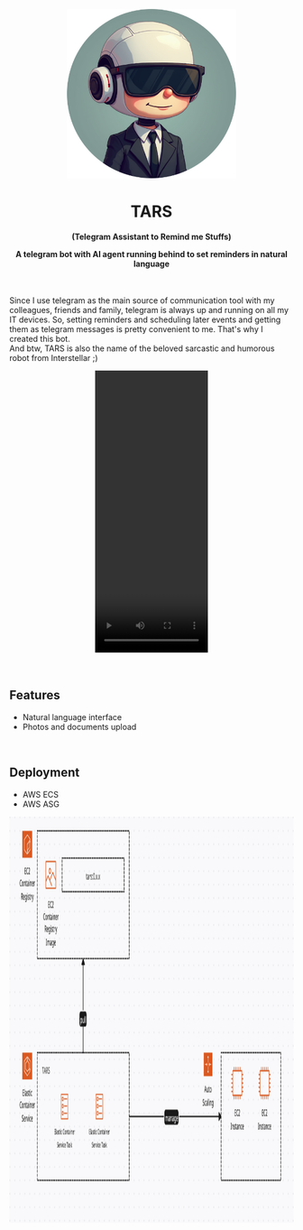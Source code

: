 

<!-- ![TARS Avatar](assets/TARS.png) -->
<p align="center"><img src="assets/TARS.png" width="300" height="300"></p>

<h1 align="center">
TARS
</h1>
<p align="center"><strong>(Telegram Assistant to Remind me Stuffs)</strong></p>
<p align="center"><strong>A telegram bot with AI agent running behind to set reminders in natural language</strong></p>
<br>
<br>
Since I use telegram as the main source of communication tool with my colleagues, friends and family, telegram is always up and running on all my IT devices. So, setting reminders and scheduling later events and getting them as telegram messages is pretty convenient to me. That's why I created this bot.
<br>
And btw, TARS is also the name of the beloved sarcastic and humorous robot from Interstellar ;)
<br>
<p align="center"><video width="200" height="500" src="https://github.com/user-attachments/assets/295eecd9-cca0-45c6-8d59-44a67b49de65" controls></video></p>

<br>

<h2>Features</h2>

- Natural language interface
- Photos and documents upload

<br>

<h2>Deployment</h2>

- AWS ECS
- AWS ASG

<p align="center"><img src="assets/aws.png" width="960" height="720"></p>
